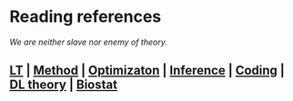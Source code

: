 # Reading references

*We are neither slave nor enemy of theory.*

[LT](learning_theory.md) | [Method](methodology.md) | [Optimizaton](optimization.md) | [Inference](inference.md) | [Coding](coding.md) | [DL theory](deep_learning.md) | [Biostat](biostat.md)
--------
